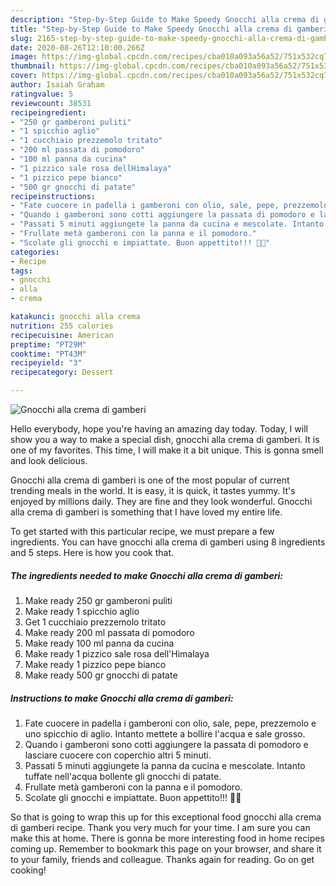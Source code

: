 ```yaml
---
description: "Step-by-Step Guide to Make Speedy Gnocchi alla crema di gamberi"
title: "Step-by-Step Guide to Make Speedy Gnocchi alla crema di gamberi"
slug: 2165-step-by-step-guide-to-make-speedy-gnocchi-alla-crema-di-gamberi
date: 2020-08-26T12:10:00.266Z
image: https://img-global.cpcdn.com/recipes/cba010a093a56a52/751x532cq70/gnocchi-alla-crema-di-gamberi-recipe-main-photo.jpg
thumbnail: https://img-global.cpcdn.com/recipes/cba010a093a56a52/751x532cq70/gnocchi-alla-crema-di-gamberi-recipe-main-photo.jpg
cover: https://img-global.cpcdn.com/recipes/cba010a093a56a52/751x532cq70/gnocchi-alla-crema-di-gamberi-recipe-main-photo.jpg
author: Isaiah Graham
ratingvalue: 5
reviewcount: 38531
recipeingredient:
- "250 gr gamberoni puliti"
- "1 spicchio aglio"
- "1 cucchiaio prezzemolo tritato"
- "200 ml passata di pomodoro"
- "100 ml panna da cucina"
- "1 pizzico sale rosa dellHimalaya"
- "1 pizzico pepe bianco"
- "500 gr gnocchi di patate"
recipeinstructions:
- "Fate cuocere in padella i gamberoni con olio, sale, pepe, prezzemolo e uno spicchio di aglio. Intanto mettete a bollire l&#39;acqua e sale grosso."
- "Quando i gamberoni sono cotti aggiungere la passata di pomodoro e lasciare cuocere con coperchio altri 5 minuti."
- "Passati 5 minuti aggiungete la panna da cucina e mescolate. Intanto tuffate nell&#39;acqua bollente gli gnocchi di patate."
- "Frullate metà gamberoni con la panna e il pomodoro."
- "Scolate gli gnocchi e impiattate. Buon appettito!!! 🍴🥂"
categories:
- Recipe
tags:
- gnocchi
- alla
- crema

katakunci: gnocchi alla crema 
nutrition: 255 calories
recipecuisine: American
preptime: "PT29M"
cooktime: "PT43M"
recipeyield: "3"
recipecategory: Dessert

---
```



![Gnocchi alla crema di gamberi](https://img-global.cpcdn.com/recipes/cba010a093a56a52/751x532cq70/gnocchi-alla-crema-di-gamberi-recipe-main-photo.jpg)

Hello everybody, hope you're having an amazing day today. Today, I will show you a way to make a special dish, gnocchi alla crema di gamberi. It is one of my favorites. This time, I will make it a bit unique. This is gonna smell and look delicious.



Gnocchi alla crema di gamberi is one of the most popular of current trending meals in the world. It is easy, it is quick, it tastes yummy. It's enjoyed by millions daily. They are fine and they look wonderful. Gnocchi alla crema di gamberi is something that I have loved my entire life.


To get started with this particular recipe, we must prepare a few ingredients. You can have gnocchi alla crema di gamberi using 8 ingredients and 5 steps. Here is how you cook that.

<!--inarticleads1-->

##### The ingredients needed to make Gnocchi alla crema di gamberi:

1. Make ready 250 gr gamberoni puliti
1. Make ready 1 spicchio aglio
1. Get 1 cucchiaio prezzemolo tritato
1. Make ready 200 ml passata di pomodoro
1. Make ready 100 ml panna da cucina
1. Make ready 1 pizzico sale rosa dell&#39;Himalaya
1. Make ready 1 pizzico pepe bianco
1. Make ready 500 gr gnocchi di patate




<!--inarticleads2-->

##### Instructions to make Gnocchi alla crema di gamberi:

1. Fate cuocere in padella i gamberoni con olio, sale, pepe, prezzemolo e uno spicchio di aglio. Intanto mettete a bollire l&#39;acqua e sale grosso.
1. Quando i gamberoni sono cotti aggiungere la passata di pomodoro e lasciare cuocere con coperchio altri 5 minuti.
1. Passati 5 minuti aggiungete la panna da cucina e mescolate. Intanto tuffate nell&#39;acqua bollente gli gnocchi di patate.
1. Frullate metà gamberoni con la panna e il pomodoro.
1. Scolate gli gnocchi e impiattate. Buon appettito!!! 🍴🥂




So that is going to wrap this up for this exceptional food gnocchi alla crema di gamberi recipe. Thank you very much for your time. I am sure you can make this at home. There is gonna be more interesting food in home recipes coming up. Remember to bookmark this page on your browser, and share it to your family, friends and colleague. Thanks again for reading. Go on get cooking!
